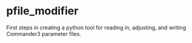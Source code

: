 # pfile_modifier
First steps in creating a python tool for reading in, adjusting, and writing Commander3 parameter files.
